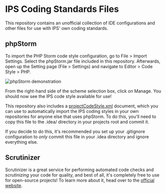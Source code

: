 # IPS Coding Standards Files
This repository contains an unofficial collection of IDE configurations and other files for use with IPS' own coding standards.

## phpStorm
To import the PHP Storm code style configuration, go to File > Import Settings. Select the phpStorm.jar file included in this repository. Afterwards, open up the Setting page (File > Settings) and navigate to Editor > Code Style > PHP.

![phpStorm demonstration](https://i.imgur.com/ZgsiynN.png)

From the right-hand side of the scheme selection box, click on Manage. You should now see the IPS code style available for use!

This repository also includes a [projectCodeStyle.xml](https://github.com/FujiMakoto/IPS-Coding-Standards/blob/master/projectCodeStyle.xml) document, which you can use to automatically import the IPS coding styles in your own repositories for anyone else that uses phpStorm. To do this, you'll need to copy this file to the .idea/ directory in your projects root and commit it.

If you decide to do this, it's recommended you set up your .gitignore configuration to *only* commit this file in your .idea directory and ignore everything else.

## Scrutinizer
Scrutinizer is a great service for performing automated code checks and *scrutinizing* your code for quality, and best of all, it's completely free to use for open-source projects! To learn more about it, head over to the [official website](https://scrutinizer-ci.com).
